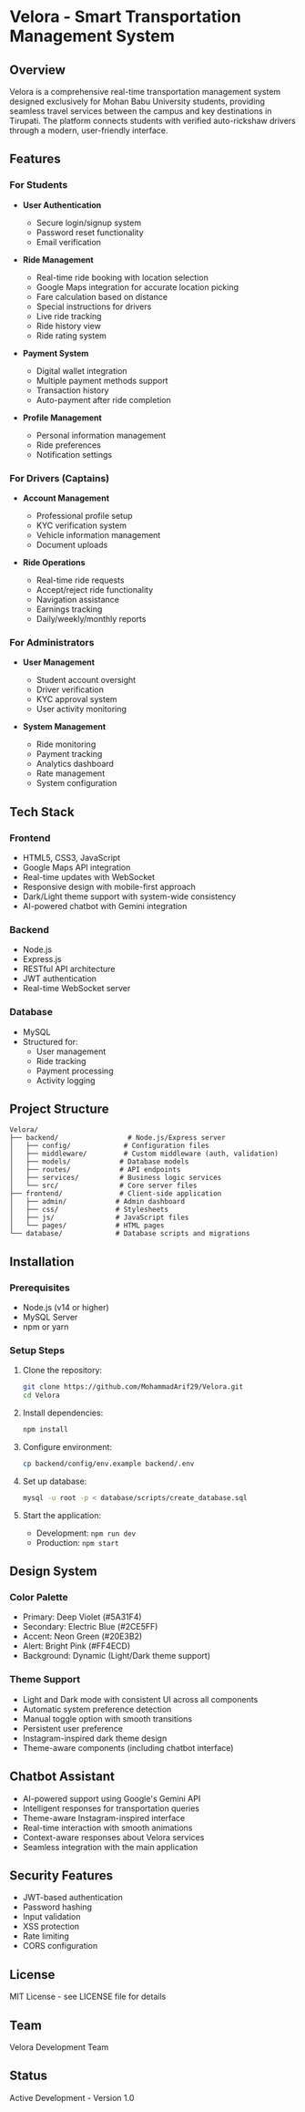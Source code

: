 # Velora - Smart Transportation Management System

## Overview
Velora is a comprehensive real-time transportation management system designed exclusively for Mohan Babu University students, providing seamless travel services between the campus and key destinations in Tirupati. The platform connects students with verified auto-rickshaw drivers through a modern, user-friendly interface.

## Features

### For Students
- **User Authentication**
  - Secure login/signup system
  - Password reset functionality
  - Email verification

- **Ride Management**
  - Real-time ride booking with location selection
  - Google Maps integration for accurate location picking
  - Fare calculation based on distance
  - Special instructions for drivers
  - Live ride tracking
  - Ride history view
  - Ride rating system

- **Payment System**
  - Digital wallet integration
  - Multiple payment methods support
  - Transaction history
  - Auto-payment after ride completion

- **Profile Management**
  - Personal information management
  - Ride preferences
  - Notification settings

### For Drivers (Captains)
- **Account Management**
  - Professional profile setup
  - KYC verification system
  - Vehicle information management
  - Document uploads

- **Ride Operations**
  - Real-time ride requests
  - Accept/reject ride functionality
  - Navigation assistance
  - Earnings tracking
  - Daily/weekly/monthly reports

### For Administrators
- **User Management**
  - Student account oversight
  - Driver verification
  - KYC approval system
  - User activity monitoring

- **System Management**
  - Ride monitoring
  - Payment tracking
  - Analytics dashboard
  - Rate management
  - System configuration

## Tech Stack

### Frontend
- HTML5, CSS3, JavaScript
- Google Maps API integration
- Real-time updates with WebSocket
- Responsive design with mobile-first approach
- Dark/Light theme support with system-wide consistency
- AI-powered chatbot with Gemini integration

### Backend
- Node.js
- Express.js
- RESTful API architecture
- JWT authentication
- Real-time WebSocket server

### Database
- MySQL
- Structured for:
  - User management
  - Ride tracking
  - Payment processing
  - Activity logging

## Project Structure
```
Velora/
├── backend/                 # Node.js/Express server
│   ├── config/             # Configuration files
│   ├── middleware/         # Custom middleware (auth, validation)
│   ├── models/            # Database models
│   ├── routes/            # API endpoints
│   ├── services/          # Business logic services
│   └── src/               # Core server files
├── frontend/              # Client-side application
│   ├── admin/            # Admin dashboard
│   ├── css/              # Stylesheets
│   ├── js/               # JavaScript files
│   └── pages/            # HTML pages
└── database/             # Database scripts and migrations
```

## Installation

### Prerequisites
- Node.js (v14 or higher)
- MySQL Server
- npm or yarn

### Setup Steps
1. Clone the repository:
   ```bash
   git clone https://github.com/MohammadArif29/Velora.git
   cd Velora
   ```

2. Install dependencies:
   ```bash
   npm install
   ```

3. Configure environment:
   ```bash
   cp backend/config/env.example backend/.env
   ```

4. Set up database:
   ```bash
   mysql -u root -p < database/scripts/create_database.sql
   ```

5. Start the application:
   - Development: `npm run dev`
   - Production: `npm start`

## Design System

### Color Palette
- Primary: Deep Violet (#5A31F4)
- Secondary: Electric Blue (#2CE5FF)
- Accent: Neon Green (#20E3B2)
- Alert: Bright Pink (#FF4ECD)
- Background: Dynamic (Light/Dark theme support)

### Theme Support
- Light and Dark mode with consistent UI across all components
- Automatic system preference detection
- Manual toggle option with smooth transitions
- Persistent user preference
- Instagram-inspired dark theme design
- Theme-aware components (including chatbot interface)

## Chatbot Assistant
- AI-powered support using Google's Gemini API
- Intelligent responses for transportation queries
- Theme-aware Instagram-inspired interface
- Real-time interaction with smooth animations
- Context-aware responses about Velora services
- Seamless integration with the main application

## Security Features
- JWT-based authentication
- Password hashing
- Input validation
- XSS protection
- Rate limiting
- CORS configuration

## License
MIT License - see LICENSE file for details

## Team
Velora Development Team

## Status
Active Development - Version 1.0
